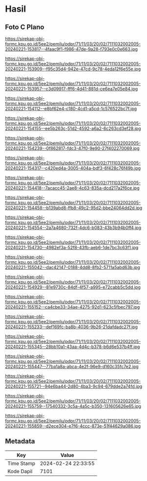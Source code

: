 # Hasil

## Foto C Plano

https://sirekap-obj-formc.kpu.go.id/5ee2/pemilu/pdpr/71/11/03/20/02/7111032002005-20240221-153817--4faac9f1-f986-47de-9a28-f793e0c0e663.jpg

https://sirekap-obj-formc.kpu.go.id/5ee2/pemilu/pdpr/71/11/03/20/02/7111032002005-20240221-153909--f95c35d4-942e-47cd-9c78-4eda12f6e55e.jpg

https://sirekap-obj-formc.kpu.go.id/5ee2/pemilu/pdpr/71/11/03/20/02/7111032002005-20240221-153957--c3d09917-fff6-4d41-881d-ce6ea7e05e84.jpg

https://sirekap-obj-formc.kpu.go.id/5ee2/pemilu/pdpr/71/11/03/20/02/7111032002005-20240221-154112--e8bf62e4-c180-4cd1-a5cd-1c576522bc7f.jpg

https://sirekap-obj-formc.kpu.go.id/5ee2/pemilu/pdpr/71/11/03/20/02/7111032002005-20240221-154155--ee5b263c-51d2-4592-a6a2-6c263cd3ef28.jpg

https://sirekap-obj-formc.kpu.go.id/5ee2/pemilu/pdpr/71/11/03/20/02/7111032002005-20240221-154239--0f862817-fdc3-47f0-9e90-27f402270069.jpg

https://sirekap-obj-formc.kpu.go.id/5ee2/pemilu/pdpr/71/11/03/20/02/7111032002005-20240221-154317--c420ed4a-3005-404a-bdf3-6f428c76f49b.jpg

https://sirekap-obj-formc.kpu.go.id/5ee2/pemilu/pdpr/71/11/03/20/02/7111032002005-20240221-154418--7acacc45-2ae8-4c63-835a-dcd217a2f6ce.jpg

https://sirekap-obj-formc.kpu.go.id/5ee2/pemilu/pdpr/71/11/03/20/02/7111032002005-20240221-154458--b139abd8-ffb8-49c2-95d2-bbe24064dd2d.jpg

https://sirekap-obj-formc.kpu.go.id/5ee2/pemilu/pdpr/71/11/03/20/02/7111032002005-20240221-154554--2a7a4680-732f-4dc6-b083-43b3b94b0ff4.jpg

https://sirekap-obj-formc.kpu.go.id/5ee2/pemilu/pdpr/71/11/03/20/02/7111032002005-20240221-154730--4982ef3a-52f8-43fb-aeb6-1de7bc3c63f1.jpg

https://sirekap-obj-formc.kpu.go.id/5ee2/pemilu/pdpr/71/11/03/20/02/7111032002005-20240221-155042--dac42147-0188-4dd8-8fb2-5711a5abd63b.jpg

https://sirekap-obj-formc.kpu.go.id/5ee2/pemilu/pdpr/71/11/03/20/02/7111032002005-20240221-154929--81e9730c-84df-4f57-a995-e72cabb5c5dd.jpg

https://sirekap-obj-formc.kpu.go.id/5ee2/pemilu/pdpr/71/11/03/20/02/7111032002005-20240221-155152--ca4cbe33-34ae-4275-92d1-623c5fbec797.jpg

https://sirekap-obj-formc.kpu.go.id/5ee2/pemilu/pdpr/71/11/03/20/02/7111032002005-20240221-155233--def169fc-ba8b-4036-9b26-21dafdadc27f.jpg

https://sirekap-obj-formc.kpu.go.id/5ee2/pemilu/pdpr/71/11/03/20/02/7111032002005-20240221-155345--28bb10a1-43aa-4d4c-b378-b6d6e537b4ff.jpg

https://sirekap-obj-formc.kpu.go.id/5ee2/pemilu/pdpr/71/11/03/20/02/7111032002005-20240221-155447--77ba1a8a-abca-4e2f-96e9-d160c35fc7e2.jpg

https://sirekap-obj-formc.kpu.go.id/5ee2/pemilu/pdpr/71/11/03/20/02/7111032002005-20240221-155721--94e6ba44-2d80-4ba3-9c94-679dde2a74fd.jpg

https://sirekap-obj-formc.kpu.go.id/5ee2/pemilu/pdpr/71/11/03/20/02/7111032002005-20240221-155759--17540332-3c5a-4a5c-b350-131605626e65.jpg

https://sirekap-obj-formc.kpu.go.id/5ee2/pemilu/pdpr/71/11/03/20/02/7111032002005-20240221-155859--d2ece304-e7f6-4ccc-873e-51f44629a086.jpg


## Metadata

| Key        | Value               |
| ---------- | ------------------- |
| Time Stamp | 2024-02-24 22:33:55 |
| Kode Dapil | 7101                |



